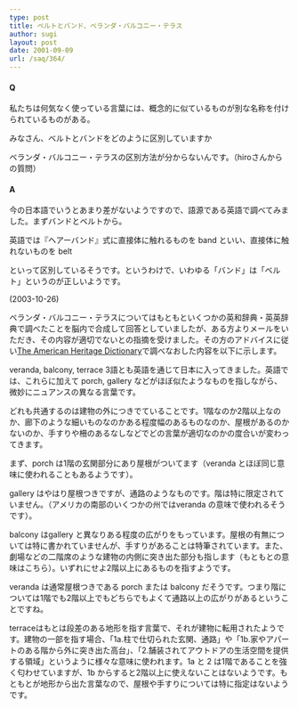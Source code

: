 ```yaml
---
type: post
title: ベルトとバンド、ベランダ・バルコニー・テラス
author: sugi
layout: post
date: 2001-09-09
url: /saq/364/
---
```

#### Q 

私たちは何気なく使っている言葉には、概念的に似ているものが別な名称を付けられているものがある。
  
みなさん、ベルトとバンドをどのように区別していますか
  
ベランダ・バルコニー・テラスの区別方法が分からないんです。（hiroさんからの質問）

#### A 

今の日本語でいうとあまり差がないようですので、語源である英語で調べてみました。まずバンドとベルトから。

英語では『ヘアーバンド』式に直接体に触れるものを band といい、直接体に触れないものを belt
  
といって区別しているそうです。というわけで、いわゆる「バンド」は「ベルト」というのが正しいようです。

<div>
  (2003-10-26)
</div>

ベランダ・バルコニー・テラスについてはもともといくつかの英和辞典・英英辞典で調べたことを脳内で合成して回答としていましたが、ある方よりメールをいただき、その内容が適切でないとの指摘を受けました。その方のアドバイスに従い<a href="http://www.bartleby.com/61/" onclick="_gaq.push(['_trackEvent', 'outbound-article', 'http://www.bartleby.com/61/', 'The American Heritage Dictionary']);" >The American Heritage Dictionary</a>で調べなおした内容を以下に示します。

veranda, balcony, terrace 3語とも英語を通じて日本に入ってきました。英語では、これらに加えて porch, gallery などがほぼ似たようなものを指しながら、微妙にニュアンスの異なる言葉です。

どれも共通するのは建物の外につきでていることです。1階なのか2階以上なのか、廊下のような細いものなのかある程度幅のあるものなのか、屋根があるのかないのか、手すりや柵のあるなしなどでどの言葉が適切なのかの度合いが変わってきます。

まず、porch は1階の玄関部分にあり屋根がついてます（veranda とほぼ同じ意味に使われることもあるようです）。

gallery はやはり屋根つきですが、通路のようなものです。階は特に限定されていません。（アメリカの南部のいくつかの州ではveranda の意味で使われるそうです）。

balcony はgallery と異なりある程度の広がりをもっています。屋根の有無については特に書かれていませんが、手すりがあることは特筆されています。また、劇場などの二階席のような建物の内側に突き出た部分も指します（もともとの意味はこちら）。いずれにせよ2階以上にあるものを指すようです。

veranda は通常屋根つきである porch または balcony だそうです。つまり階については1階でも2階以上でもどちらでもよくて通路以上の広がりがあるということですね。

terraceはもとは段差のある地形を指す言葉で、それが建物に転用されたようです。建物の一部を指す場合、「1a.柱で仕切られた玄関、通路」や「1b.家やアパートのある階から外に突き出た高台」、「2.舗装されてアウトドアの生活空間を提供する領域」というように様々な意味に使われます。1a と 2 は1階であることを強く匂わせていますが、1b からすると2階以上に使えないことはないようです。もともとが地形から出た言葉なので、屋根や手すりについては特に指定はないようです。